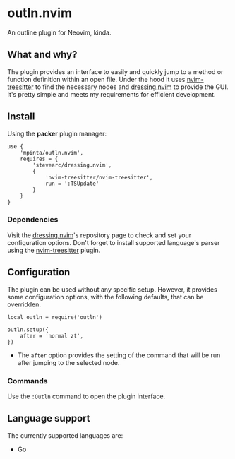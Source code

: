 # outln.nvim
An outline plugin for Neovim, kinda.

## What and why?
The plugin provides an interface to easily and quickly jump to a method or function definition within an open file. Under the hood it uses [nvim-treesitter](https://github.com/nvim-treesitter/nvim-treesitter) to find the necessary nodes and [dressing.nvim](https://github.com/stevearc/dressing.nvim) to provide the GUI. It's pretty simple and meets my requirements for efficient development.

## Install
Using the **packer** plugin manager:
```
use {
    'mpinta/outln.nvim',
    requires = {
        'stevearc/dressing.nvim',
        {
            'nvim-treesitter/nvim-treesitter',
            run = ':TSUpdate'
        }
    }
}
```

### Dependencies
Visit the [dressing.nvim](https://github.com/stevearc/dressing.nvim)'s repository page to check and set your configuration options. Don't forget to install supported language's parser using the [nvim-treesitter](https://github.com/nvim-treesitter/nvim-treesitter) plugin.

## Configuration
The plugin can be used without any specific setup. However, it provides some configuration options, with the following defaults, that can be overridden.
```
local outln = require('outln')

outln.setup({
    after = 'normal zt',
})
```

* The `after` option provides the setting of the command that will be run after jumping to the selected node.

### Commands
Use the `:Outln` command to open the plugin interface.

## Language support
The currently supported languages are:
* Go
